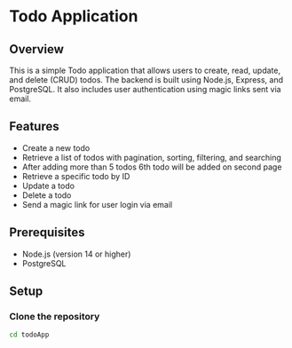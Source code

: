 # Todo Application

## Overview

This is a simple Todo application that allows users to create, read, update, and delete (CRUD) todos. The backend is built using Node.js, Express, and PostgreSQL. It also includes user authentication using magic links sent via email.

## Features

- Create a new todo
- Retrieve a list of todos with pagination, sorting, filtering, and searching
- After adding more than 5 todos 6th todo will be added  on second page
- Retrieve a specific todo by ID
- Update a todo
- Delete a todo
- Send a magic link for user login via email

## Prerequisites

- Node.js (version 14 or higher)
- PostgreSQL

## Setup

### Clone the repository

```bash
cd todoApp
